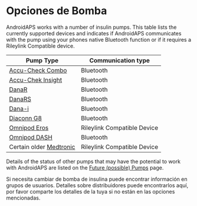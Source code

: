 # Opciones de Bomba

AndroidAPS works with a number of insulin pumps. This table lists the currently supported devices and indicates if AndroidAPS communicates with the pump using your phones native Bluetooth function or if it requires a Rileylink Compatible device.

| Pump Type                                                       | Communication type          |
| --------------------------------------------------------------- | --------------------------- |
| [Accu-Check Combo](../Configuration/Accu-Chek-Combo-Pump.md)    | Bluetooth                   |
| [Accu-Chek Insight](../Configuration/Accu-Chek-Insight-Pump.md) | Bluetooth                   |
| [DanaR](../Configuration/DanaR-Insulin-Pump.md)                 | Bluetooth                   |
| [DanaRS](../Configuration/DanaRS-Insulin-Pump.md)               | Bluetooth                   |
| [Dana-i](../Configuration/DanaRS-Insulin-Pump.md)               | Bluetooth                   |
| [Diaconn G8 ](../Configuration/DiaconnG8.rst)                   | Bluetooth                   |
| [Omnipod Eros](../Configuration/OmnipodEros.rst)                | Rileylink Compatible Device |
| [Omnipod DASH](../Configuration/OmnipodDASH.md)                 | Bluetooth                   |
| Certain older [Medtronic](../Configuration/MedtronicPump.md)    | Rileylink Compatible Device |

Details of the status of other pumps that may have the potential to work with AndroidAPS are listed on the [Future (possible) Pumps](Future-possible-Pump-Drivers.md) page.

Si necesita cambiar de bomba de insulina puede encontrar información en grupos de usuarios. Detalles sobre distribuidores puede encontrarlos aquí, por favor comparte los detalles de la tuya si no están en las opciones mencionadas.